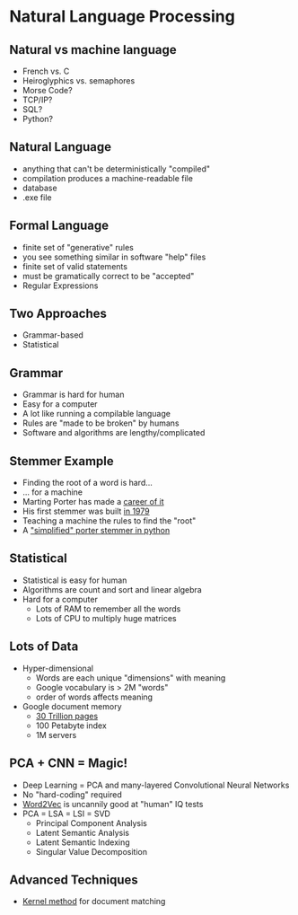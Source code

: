 # Natural Language Processing

## Natural vs machine language

- French vs. C
- Heiroglyphics vs. semaphores
- Morse Code?
- TCP/IP? 
- SQL?
- Python?

## Natural Language

- anything that can't be deterministically "compiled"
- compilation produces a machine-readable file
- database
- .exe file

## Formal Language

- finite set of "generative" rules
- you see something similar in software "help" files
- finite set of valid statements
- must be gramatically correct to be "accepted"
- Regular Expressions

## Two Approaches

- Grammar-based
- Statistical

## Grammar

- Grammar is hard for human
- Easy for a computer
- A lot like running a compilable language
- Rules are "made to be broken" by humans
- Software and algorithms are lengthy/complicated

## Stemmer Example

- Finding the root of a word is hard...
- ... for a machine
- Marting Porter has made a [career of it](http://tartarus.org/~martin/PorterStemmer/)
- His first stemmer was built [in 1979](http://tartarus.org/~martin/PorterStemmer/def.txt)
- Teaching a machine the rules to find the "root"
- A ["simplified" porter stemmer in python](../../huml/day4/porter.py)

## Statistical

- Statistical is easy for human
- Algorithms are count and sort and linear algebra
- Hard for a computer
    - Lots of RAM to remember all the words
    - Lots of CPU to multiply huge matrices

## Lots of Data

- Hyper-dimensional
    - Words are each unique "dimensions" with meaning
    - Google vocabulary is > 2M "words"
    - order of words affects meaning
- Google document memory
    - [30 Trillion pages](http://www.statisticbrain.com/total-number-of-pages-indexed-by-google/)
    - 100 Petabyte index
    - 1M servers 

## PCA + CNN = Magic!

- Deep Learning = PCA and many-layered Convolutional Neural Networks 
- No "hard-coding" required
- [Word2Vec](http://rare-technologies.com/word2vec-tutorial/) is uncannily good at "human" IQ tests
- PCA = LSA = LSI = SVD
    - Principal Component Analysis
    - Latent Semantic Analysis
    - Latent Semantic Indexing
    - Singular Value Decomposition

## Advanced Techniques

- [Kernel method](http://www.jmlr.org/papers/volume2/lodhi02a/lodhi02a.pdf) for document matching
